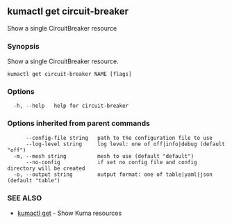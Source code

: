 ## kumactl get circuit-breaker

Show a single CircuitBreaker resource

### Synopsis

Show a single CircuitBreaker resource.

```
kumactl get circuit-breaker NAME [flags]
```

### Options

```
  -h, --help   help for circuit-breaker
```

### Options inherited from parent commands

```
      --config-file string   path to the configuration file to use
      --log-level string     log level: one of off|info|debug (default "off")
  -m, --mesh string          mesh to use (default "default")
      --no-config            if set no config file and config directory will be created
  -o, --output string        output format: one of table|yaml|json (default "table")
```

### SEE ALSO

* [kumactl get](kumactl_get.md)	 - Show Kuma resources

